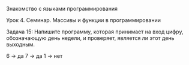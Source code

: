 Знакомство с языками программирования

Урок 4. Семинар. Массивы и функции в программировании

Задача 15: Напишите программу, которая принимает на вход цифру, обозначающую день недели, и проверяет, является ли этот день выходным.

6 -> да
7 -> да
1 -> нет
